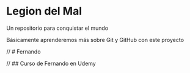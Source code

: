 # Legion del Mal
Un repositorio para conquistar el mundo

Básicamente aprenderemos más sobre Git y GitHub con este proyecto


// # Fernando


// ## Curso de Fernando en Udemy
